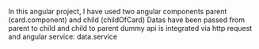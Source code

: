In this angular project,
I have used two angular components parent (card.component) and child (childOfCard)
Datas have been passed from parent to child and child to parent
dummy api is integrated via http request and angular service: data.service